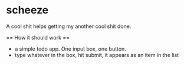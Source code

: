 scheeze
=======

A cool shit helps getting my another cool shit done.

== How it should work ==
* a simple todo app. One input box, one button.
* type whatever in the box, hit submit, it appears as an item in the list

